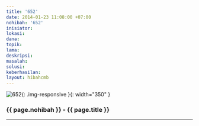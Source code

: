```yaml
---
title: '652'
date: 2014-01-23 11:08:00 +07:00
nohibah: '652'
inisiator: 
lokasi: 
dana: 
topik: 
lama: 
deskripsi: 
masalah: 
solusi: 
keberhasilan: 
layout: hibahcmb
---
```


![652](/static/img/hibahcmb/652.png){: .img-responsive }{: width="350" }

### {{ page.nohibah }} - {{ page.title }}

---

